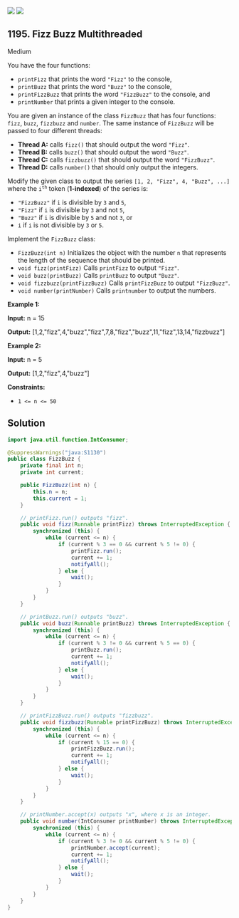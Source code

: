 [![](https://img.shields.io/github/stars/javadev/LeetCode-in-Java?label=Stars&style=flat-square)](https://github.com/javadev/LeetCode-in-Java)
[![](https://img.shields.io/github/forks/javadev/LeetCode-in-Java?label=Fork%20me%20on%20GitHub%20&style=flat-square)](https://github.com/javadev/LeetCode-in-Java/fork)

## 1195\. Fizz Buzz Multithreaded

Medium

You have the four functions:

*   `printFizz` that prints the word `"Fizz"` to the console,
*   `printBuzz` that prints the word `"Buzz"` to the console,
*   `printFizzBuzz` that prints the word `"FizzBuzz"` to the console, and
*   `printNumber` that prints a given integer to the console.

You are given an instance of the class `FizzBuzz` that has four functions: `fizz`, `buzz`, `fizzbuzz` and `number`. The same instance of `FizzBuzz` will be passed to four different threads:

*   **Thread A:** calls `fizz()` that should output the word `"Fizz"`.
*   **Thread B:** calls `buzz()` that should output the word `"Buzz"`.
*   **Thread C:** calls `fizzbuzz()` that should output the word `"FizzBuzz"`.
*   **Thread D:** calls `number()` that should only output the integers.

Modify the given class to output the series `[1, 2, "Fizz", 4, "Buzz", ...]` where the <code>i<sup>th</sup></code> token (**1-indexed**) of the series is:

*   `"FizzBuzz"` if `i` is divisible by `3` and `5`,
*   `"Fizz"` if `i` is divisible by `3` and not `5`,
*   `"Buzz"` if `i` is divisible by `5` and not `3`, or
*   `i` if `i` is not divisible by `3` or `5`.

Implement the `FizzBuzz` class:

*   `FizzBuzz(int n)` Initializes the object with the number `n` that represents the length of the sequence that should be printed.
*   `void fizz(printFizz)` Calls `printFizz` to output `"Fizz"`.
*   `void buzz(printBuzz)` Calls `printBuzz` to output `"Buzz"`.
*   `void fizzbuzz(printFizzBuzz)` Calls `printFizzBuzz` to output `"FizzBuzz"`.
*   `void number(printNumber)` Calls `printnumber` to output the numbers.

**Example 1:**

**Input:** n = 15

**Output:** [1,2,"fizz",4,"buzz","fizz",7,8,"fizz","buzz",11,"fizz",13,14,"fizzbuzz"]

**Example 2:**

**Input:** n = 5

**Output:** [1,2,"fizz",4,"buzz"]

**Constraints:**

*   `1 <= n <= 50`

## Solution

```java
import java.util.function.IntConsumer;

@SuppressWarnings("java:S1130")
public class FizzBuzz {
    private final int n;
    private int current;

    public FizzBuzz(int n) {
        this.n = n;
        this.current = 1;
    }

    // printFizz.run() outputs "fizz".
    public void fizz(Runnable printFizz) throws InterruptedException {
        synchronized (this) {
            while (current <= n) {
                if (current % 3 == 0 && current % 5 != 0) {
                    printFizz.run();
                    current += 1;
                    notifyAll();
                } else {
                    wait();
                }
            }
        }
    }

    // printBuzz.run() outputs "buzz".
    public void buzz(Runnable printBuzz) throws InterruptedException {
        synchronized (this) {
            while (current <= n) {
                if (current % 3 != 0 && current % 5 == 0) {
                    printBuzz.run();
                    current += 1;
                    notifyAll();
                } else {
                    wait();
                }
            }
        }
    }

    // printFizzBuzz.run() outputs "fizzbuzz".
    public void fizzbuzz(Runnable printFizzBuzz) throws InterruptedException {
        synchronized (this) {
            while (current <= n) {
                if (current % 15 == 0) {
                    printFizzBuzz.run();
                    current += 1;
                    notifyAll();
                } else {
                    wait();
                }
            }
        }
    }

    // printNumber.accept(x) outputs "x", where x is an integer.
    public void number(IntConsumer printNumber) throws InterruptedException {
        synchronized (this) {
            while (current <= n) {
                if (current % 3 != 0 && current % 5 != 0) {
                    printNumber.accept(current);
                    current += 1;
                    notifyAll();
                } else {
                    wait();
                }
            }
        }
    }
}
```